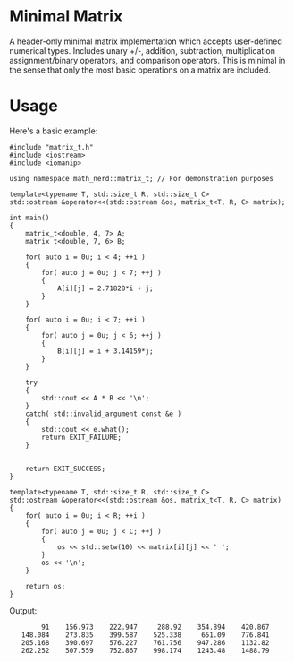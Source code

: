 # Minimal Matrix

A header-only minimal matrix implementation which accepts user-defined numerical types. Includes unary +/-, addition, subtraction, multiplication assignment/binary operators, and comparison operators. This is minimal in the sense that only the most basic operations on a matrix are included.

# Usage
Here's a basic example:
```
#include "matrix_t.h"
#include <iostream>
#include <iomanip>

using namespace math_nerd::matrix_t; // For demonstration purposes

template<typename T, std::size_t R, std::size_t C>
std::ostream &operator<<(std::ostream &os, matrix_t<T, R, C> matrix);

int main()
{
    matrix_t<double, 4, 7> A;
    matrix_t<double, 7, 6> B;

    for( auto i = 0u; i < 4; ++i )
    {
        for( auto j = 0u; j < 7; ++j )
        {
            A[i][j] = 2.71828*i + j;
        }
    }

    for( auto i = 0u; i < 7; ++i )
    {
        for( auto j = 0u; j < 6; ++j )
        {
            B[i][j] = i + 3.14159*j;
        }
    }

    try
    {
        std::cout << A * B << '\n';
    }
    catch( std::invalid_argument const &e )
    {
        std::cout << e.what();
        return EXIT_FAILURE;
    }
    

    return EXIT_SUCCESS;
}

template<typename T, std::size_t R, std::size_t C>
std::ostream &operator<<(std::ostream &os, matrix_t<T, R, C> matrix)
{
    for( auto i = 0u; i < R; ++i )
    {
        for( auto j = 0u; j < C; ++j )
        {
            os << std::setw(10) << matrix[i][j] << ' ';
        }
        os << '\n';
    }

    return os;
}

```

Output:
```
        91    156.973    222.947     288.92    354.894    420.867
   148.084    273.835    399.587    525.338     651.09    776.841
   205.168    390.697    576.227    761.756    947.286    1132.82
   262.252    507.559    752.867    998.174    1243.48    1488.79
```